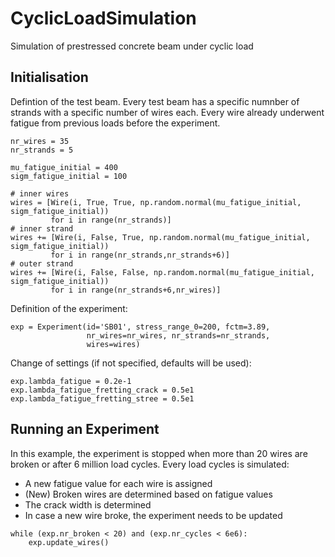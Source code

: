 # CyclicLoadSimulation
Simulation of prestressed concrete beam under cyclic load

## Initialisation

Defintion of the test beam. Every test beam has a specific numnber of strands with a specific number of wires each.
Every wire already underwent fatigue from previous loads before the experiment.

```
nr_wires = 35
nr_strands = 5

mu_fatigue_initial = 400
sigm_fatigue_initial = 100

# inner wires
wires = [Wire(i, True, True, np.random.normal(mu_fatigue_initial, sigm_fatigue_initial)) 
         for i in range(nr_strands)]
# inner strand
wires += [Wire(i, False, True, np.random.normal(mu_fatigue_initial, sigm_fatigue_initial)) 
         for i in range(nr_strands,nr_strands+6)]
# outer strand
wires += [Wire(i, False, False, np.random.normal(mu_fatigue_initial, sigm_fatigue_initial)) 
         for i in range(nr_strands+6,nr_wires)]
```

Definition of the experiment:
```
exp = Experiment(id='SB01', stress_range_0=200, fctm=3.89,
                 nr_wires=nr_wires, nr_strands=nr_strands, 
                 wires=wires)
```

Change of settings (if not specified, defaults will be used):
```
exp.lambda_fatigue = 0.2e-1
exp.lambda_fatigue_fretting_crack = 0.5e1
exp.lambda_fatigue_fretting_stree = 0.5e1
```

## Running an Experiment

In this example, the experiment is stopped when more than 20 wires are broken or after 6 million load cycles.
Every load cycles is simulated:
- A new fatigue value for each wire is assigned
- (New) Broken wires are determined based on fatigue values
- The crack width is determined
- In case a new wire broke, the experiment needs to be updated

```
while (exp.nr_broken < 20) and (exp.nr_cycles < 6e6):
    exp.update_wires()
```
